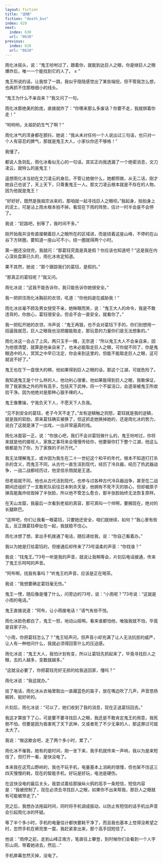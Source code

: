 ```yaml
---
layout: fiction
title: "逆鳞"
fiction: "death_bus"
index: 629
next:
  index: 630
  url: "0630"
previous:
  index: 628
  url: "0628"
---
```

雨化冰摇头，说：“鬼王吩咐过了，跟着你，就能到达巨人之眼，你是继巨人之眼爆炸后，唯一一个能找到它的人了。 ≥ ”

鬼王所说的话，让我惊了一跳，我似乎隐隐感觉出了某些端倪，但不管我怎么想，也再抓不住那根细小的线头。

“鬼王为什么不亲自来？”我又问了一句。

雨化冰那绝美的脸庞，直接就炸了：“你哪来那么多废话？你要不走，我就绑着你走！”

“哟哟哟，太祖奶奶生气了啊？”

雨化冰气的浑身都在颤抖，她说：“我从未对任何一个人说出过三句话，也只对一个人有容忍的脾气，那就是鬼王大人，小家伙你还不够格！”

我懂了。

都说人急则乱，雨化冰看似无心的一句话，其实正向我透漏了一个绝密消息，文刀凌云，就特么的是鬼王！

遥想雨化冰当初在文刀凌云的身后，不管让她做什么，她都照做，从无二话，刚才她自己也说了，天上天下，只尊重鬼王一人。那文刀凌云根本就是不存在的人物，因为他就是鬼王！

“好好好，既然是我祖宗派来的，那咱就一起寻找巨人之眼呗。”我起身，拍拍身上的泥土，可是沾上雨水根本拍不掉，看现在下雨的阵势，估计一时半会是不会停了。

我说：“赶路吧，别等了，我时间不多。”

刚开始我并没有直接朝着巨人之眼所在的区域进，而是绕着这座山峰，不停的在山谷下方转圈，要知道一座山可不小，绕一圈就得两个小时。

第一圈还没绕完，我就问：“那葛钰究竟是真是假？你应该也知道吧？”这是我在内心深处盘算已久的，雨化冰肯定知道。

果不其然，她说：“那个跟踪我们的葛钰，是假的。”

“那真正的葛钰呢？”我又问。

雨化冰说：“这我不能告诉你，我只能告诉你她很安全。”

我一把抓住雨化冰胸前的衣领，吼道：“你他妈是在威胁我！”

雨化冰丝毫不顾及男女授受不亲，她眯眼而笑，说：“鬼王大人的命令，我是不敢违背的，你放心，葛钰很安全。但会不会一直安全，就看你了。”

我一把松开她的衣领，冷声说：“鬼王再狠，也不会对葛钰下手的，你们别想用一招逼我就范，巨人之眼我也没把握能取走，那玩意的力量你们是无法想象的。”

雨化冰这一会占了上风，两只玉手一摊，无奈道：“所以鬼王大人不会亲自来，因为他很清楚，就算是他亲自来了，也未必能取走巨人之眼，可你就不同了，你是鬼眼选中的人，冥冥之中早已注定，你会来到这里的，但能不能取走巨人之眼，这可就说不好了。”

鬼王也在下一盘很大的棋，他如果得到巨人之眼的话，那这个江湖，可就危险了。

我知道鬼王是个什么样的人，他功利心很重，他如果能得到巨人之眼，我敢保证，除了我家族之外的所有高手，包括天下武神，将一个不留活口，会逐渐被鬼王所收拾干净。因为他绝对是那种心狠手辣的人。

鬼王像曹操，宁我负天下人，不愿天下人负我。

“见不到安全的葛钰，老子今天不走了。”龙有逆鳞触之则怒，葛钰就是我的逆鳞，就是我的软肋，原来葛钰确实被换了，但这抓走她换掉她的，还是雨化冰的势力，说白了这就是演了一出戏，一出非常逼真的戏。

雨化冰面容一正，说：“你放心吧，我们不会对葛钰做什么的，鬼王吩咐过，你将来就是他的接班人，家族之事将来会慢慢传给你，他要替你打下整个江湖，他这么做都是为了你，为了家族的子孙万代。”

我无法理解鬼王，或许因为我生在二十一世纪这个和平的年代，根本不知道打打杀杀的含义，而鬼王不同，从古代一直生活到现代，经历了冷兵器，经历了热武器战争，一战二战都经历过，他坚信杀戮就是王道。

但老祖就不同，他也从古代活到现代，也参与过各种古代冷兵器战争，甚至在二战期间还组织了一支敢死队前往日本刺杀天皇，他拥有不死不灭的铁心，但却被原子弹高能轰炸给毁掉了半张脸，所以他不管怎么愈合，那半张脸始终无法恢复原样。

在天山龙窟，我最后一次看到老祖的真容，那可真叫一个帅啊，要搁现在，绝对的长腿欧巴。

“这样吧，你们让我看一眼葛钰，只要她还安全，咱们就继续，如何？”我心里有些乱，反正跟葛钰牵扯在一起，我就稳不住心。

雨化冰想了想，拿出手机拨通了电话，随后递给我，说：“你自己看着办。”

我以为她是打给葛钰的，但接通后却传来了73号温柔的声音：“你找谁？”

我说：“找鬼王。”73号一听是我的声音，就说让我稍等会，片刻后电话接通，传来了鬼王乐呵呵的声音。

“阿布啊，找我有事吗？”听鬼王的声音，应该是正在喝茶。

我说：“我想要确定葛钰毫无伤。”

鬼王一愣，随后像是懂了什么，问旁边的73号，说：“小雨呢？”73号说：“这就是小雨的电话。”

鬼王直接说道：“阿布，让小雨接电话！”语气有些不悦。

雨化冰脸色都白了，鬼王一怒，地动山摇啊。看来谁都怕他，唯独我就不怕，毕竟是自家子孙。

“小雨，你把葛钰怎么了？”鬼王轻声问，但声音小却充满了让人无法抗拒的威严，让人有一种他问什么，我就必须得回答什么的压迫感。

雨化冰说：“鬼王大人，我怕计划有变，所以让葛钰先抓起来了，毕竟寻找巨人之眼，去的人越多，变数就越多。”

“这就没必要了，你把葛钰完好无损的给我送回家，懂吗？”

雨化冰说：“我这就办。”

挂了电话，雨化冰从衣袖里取出一直藏蓝色的笛子，放在嘴边吹了几声，声音悠扬婉转，挺好听的。

片刻后，雨化冰说：“可以了，她们收到了我的消息，现在正送葛钰回去。”

我这才算放下了心，可是要不要寻找巨人之眼，我还是不敢肯定鬼王的用意，我死倒不怕，但要是因为我害死了天下武神，又或者死了不少无辜的人，那这罪过可就太大了。

我说：“做这歇会吧，走了两个多小时，累了。”

雨化冰不催我，她有的是时间，刚一坐下来，我手机就传来一声响，我以为是来短信了，但打开一看，是快没电了。

本来我在这荒山野岭的，我也不玩手机，电量基本上消耗的很慢，但也架不住这三四天慢慢的耗，现在的智能手机，好玩是好玩，电池是硬伤。

在这快没电的最后关头，我尝试着给那操纵火鸦的高手一条短信，短信内容是：“我被控制了，现在必须去寻找巨人之眼，如果你不出来帮我，那巨人之眼就有可能被带走了。”

完之后，我想办法拖延时间，同时将手机调成振动，以防止有短信的话手机出声音会引起雨化冰的怀疑。

等了半个多小时，手机的电量估计都快要耗干净了，而且我也基本上觉得没希望之时，忽然手机在裤兜里一震，我赶紧拿出来，那个高手回短信了。

他说：“雨停之前，走到山峰正南方，笔直往上攀登，到时候你们会看到一个人字形山洞，带着她进去，然后...”

手机屏幕忽然灭掉，没电了。